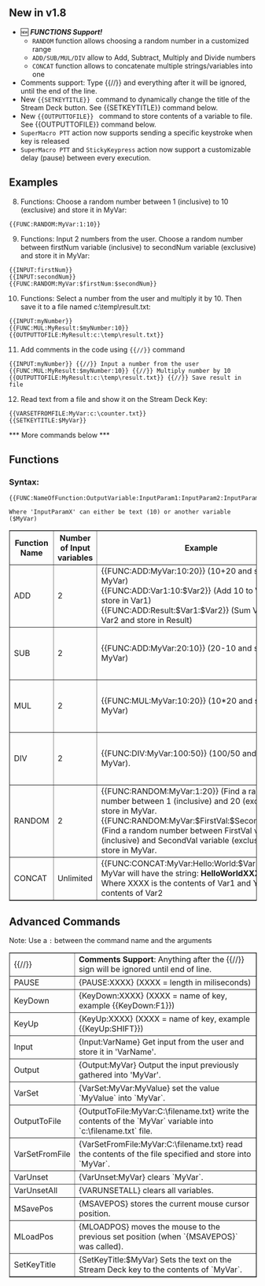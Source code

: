 ﻿## New in v1.8
- :new: ***FUNCTIONS Support!*** 
	- `RANDOM` function allows choosing a random number in a customized range
	- `ADD/SUB/MUL/DIV` allow to Add, Subtract, Multiply and Divide numbers
	- `CONCAT` function allows to concatenate multiple strings/variables into one
- Comments support: Type {{//}} and everything after it will be ignored, until the end of the line.
- New `{{SETKEYTITLE}} ` command to dynamically change the title of the Stream Deck button. See {{SETKEYTITLE}} command below.
- New `{{OUTPUTTOFILE}} ` command to store contents of a variable to file. See {{OUTPUTTOFILE}} command below.
- `SuperMacro PTT` action now supports sending a specific keystroke when key is released
- `SuperMacro PTT` and `StickyKeypress` action now support a customizable delay (pause) between every execution.

## Examples

8. Functions: Choose a random number between 1 (inclusive) to 10 (exclusive) and store it in MyVar:
```
{{FUNC:RANDOM:MyVar:1:10}}
```

9. Functions: Input 2 numbers from the user. Choose a random number between firstNum variable (inclusive) to secondNum variable (exclusive) and store it in MyVar:
```
{{INPUT:firstNum}}
{{INPUT:secondNum}}
{{FUNC:RANDOM:MyVar:$firstNum:$secondNum}}
```

10. Functions: Select a number from the user and multiply it by 10. Then save it to a file named c:\temp\result.txt:  
```
{{INPUT:myNumber}}
{{FUNC:MUL:MyResult:$myNumber:10}}
{{OUTPUTTOFILE:MyResult:c:\temp\result.txt}}
```

11. Add comments in the code using `{{//}}` command
```
{{INPUT:myNumber}} {{//}} Input a number from the user
{{FUNC:MUL:MyResult:$myNumber:10}} {{//}} Multiply number by 10
{{OUTPUTTOFILE:MyResult:c:\temp\result.txt}} {{//}} Save result in file
```

12. Read text from a file and show it on the Stream Deck Key:
```
{{VARSETFROMFILE:MyVar:c:\counter.txt}}
{{SETKEYTITLE:$MyVar}}
```

*** More commands below ***

## Functions
### Syntax: 
```
{{FUNC:NameOfFunction:OutputVariable:InputParam1:InputParam2:InputParam3...}}

Where 'InputParamX' can either be text (10) or another variable ($MyVar)
```

<table id="functions" border="1">
    <tbody>
        <tr>
            <th align="center">Function Name</th>
            <th align="center">Number of Input variables</th>
			<th align="center">Example</th>
			<th align="center">Comments</th>
        </tr>
		<tr>
            <td>ADD</td>
            <td>2</td>
			<td>{{FUNC:ADD:MyVar:10:20}} (10+20 and store in MyVar)<br/>
			{{FUNC:ADD:Var1:10:$Var2}} (Add 10 to Var2 and store in Var1)<br/>
			{{FUNC:ADD:Result:$Var1:$Var2}} (Sum Var1 and Var2 and store in Result)</td>
        </tr>
		<tr>
            <td>SUB</td>
            <td>2</td>
			<td>{{FUNC:ADD:MyVar:20:10}} (20-10 and store in MyVar)
			</td>
			<td>
			<i>(Additional examples similar to ADD above)</i>
			</td>
        </tr>
		<tr>
            <td>MUL</td>
            <td>2</td>
			<td>{{FUNC:MUL:MyVar:10:20}} (10*20 and store in MyVar)
			</td>
			<td>
			<i>(Additional examples similar to ADD above)</i></td>
        </tr>
		<tr>
            <td>DIV</td>
            <td>2</td>
			<td>{{FUNC:DIV:MyVar:100:50}} (100/50 and store in MyVar).
			</td>
			<td>
			<i>(Additional examples similar to ADD above)</i></td>
        </tr>
		<tr>
            <td>RANDOM</td>
            <td>2</td>
			<td>{{FUNC:RANDOM:MyVar:1:20}} (Find a random number between 1 (inclusive) and 20 (exclusive) and store in MyVar.<br/>
			{{FUNC:RANDOM:MyVar:$FirstVal:$SecondVal}} (Find a random number between FirstVal variable (inclusive) and SecondVal variable (exclusive) and store in MyVar.<br/>
			</td>
			<td>
			<b>Note:</b> First value must be LOWER than Second value.</td>
        </tr>
		<tr>
            <td>CONCAT</td>
            <td>Unlimited</td>
			<td>{{FUNC:CONCAT:MyVar:Hello:World:$Var1:Hi:$Var2}}<br/>
			MyVar will have the string: <b>HelloWorldXXXXHiYYYY</b>
			Where XXXX is the contents of Var1 and YYYY is the contents of Var2
			</td>
			<td>
			</td>
        </tr>
	</tbody>
</table>




## Advanced Commands
Note: Use a `:` between the command name and the arguments

<table id="advanced" border="1">
    <tbody>
		<tr>
            <td>{{//}}</td>
            <td><b>Comments Support</b>: Anything after the {{//}} sign will be ignored until end of line.</td>
        </tr>
		<tr>
            <td>PAUSE</td>
            <td>{PAUSE:XXXX} (XXXX = length in miliseconds)</td>
        </tr>
		<tr>
            <td>KeyDown</td>
            <td>{KeyDown:XXXX} (XXXX = name of key, example {{KeyDown:F1}})</td>
        </tr>
		<tr>
            <td>KeyUp</td>
            <td>{KeyUp:XXXX} (XXXX = name of key, example {{KeyUp:SHIFT}})</td>
		</tr>
		<tr>
			<td>Input</td>
			<td>{Input:VarName} Get input from the user and store it in 'VarName'.</td>
		</tr>
		<tr>
			<td>Output</td>
			<td>{Output:MyVar} Output the input previously gathered into 'MyVar'.</td>
		</tr>
		<tr>
			<td>VarSet</td>
			<td>{VarSet:MyVar:MyValue} set the value `MyValue` into `MyVar`.</td>
		</tr>
		<tr>
			<td>OutputToFile</td>
			<td>{OutputToFile:MyVar:C:\filename.txt} write the contents of the `MyVar` variable into `c:\filename.txt` file.</td>
		</tr>
		<tr>
			<td>VarSetFromFile</td>
			<td>{VarSetFromFile:MyVar:C:\filename.txt} read the contents of the file specified and store into `MyVar`.</td>
		</tr>
		<tr>
			<td>VarUnset</td>
			<td>{VarUnset:MyVar} clears `MyVar`.</td>
		</tr>
		<tr>
			<td>VarUnsetAll</td>
			<td>{VARUNSETALL} clears all variables.</td>
		</tr>
		<tr>
			<td>MSavePos</td>
			<td>{MSAVEPOS} stores the current mouse cursor position.</td>
		</tr>
		<tr>
			<td>MLoadPos</td>
			<td>{MLOADPOS} moves the mouse to the previous set position (when `{MSAVEPOS}` was called).</td>
		</tr>
		<tr>
			<td>SetKeyTitle</td>
			<td>{SetKeyTitle:$MyVar} Sets the text on the Stream Deck key to the contents of `MyVar`.</td>
		</tr>
	</tbody>
</table>
